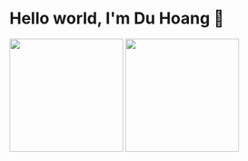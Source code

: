 <div>
<h1>Hello world, I'm Du Hoang 👋</h1>

<p>
<img src="https://github-readme-stats-git-addroleparam-duhoang.vercel.app/api?username=duhoang00&include_all_commits=true&include_orgs=true&count_private=true&show_icons=true&theme=radical" height="200" />  

<img src="https://github-readme-stats-git-addroleparam-duhoang.vercel.app/api/top-langs/?username=duhoang00&langs_count=10&layout=compact&theme=radical" height="200" /> 
</p>

